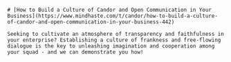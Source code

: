 
    # [How to Build a Culture of Candor and Open Communication in Your Business](https://www.mindhaste.com/t/candor/how-to-build-a-culture-of-candor-and-open-communication-in-your-business-442)

    Seeking to cultivate an atmosphere of transparency and faithfulness in your enterprise? Establishing a culture of frankness and free-flowing dialogue is the key to unleashing imagination and cooperation among your squad - and we can demonstrate you how!
    